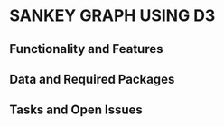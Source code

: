 # SANKEY GRAPH USING D3

## Functionality and Features

## Data and Required Packages

## Tasks and Open Issues



